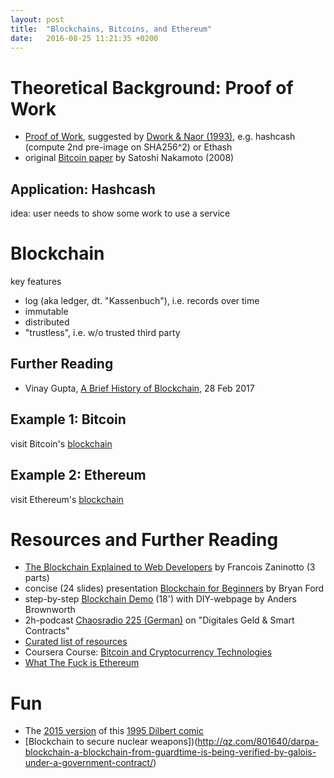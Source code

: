 ```yaml
---
layout: post
title:  "Blockchains, Bitcoins, and Ethereum"
date:   2016-08-25 11:21:35 +0200
---
```


# Theoretical Background: Proof of Work

- [Proof of Work](https://en.wikipedia.org/wiki/Proof-of-work_system),
  suggested by [Dwork & Naor
  (1993)](http://dl.acm.org/citation.cfm?id=705669), e.g. hashcash
  (compute 2nd pre-image on SHA256^2) or Ethash
- original [Bitcoin paper](https://bitcoin.org/bitcoin.pdf) by Satoshi
  Nakamoto (2008)

## Application: Hashcash

idea: user needs to show some work to use a service

# Blockchain

key features
- log (aka ledger, dt. "Kassenbuch"), i.e. records over time
- immutable
- distributed
- "trustless", i.e. w/o trusted third party

## Further Reading

- Vinay Gupta, [A Brief History of
  Blockchain](https://hbr.org/2017/02/a-brief-history-of-blockchain), 28
  Feb 2017

## Example 1: Bitcoin

visit Bitcoin's [blockchain](https://blockchain.info/)

## Example 2: Ethereum

visit Ethereum's [blockchain](https://etherchain.org/)

# Resources and Further Reading

-
  [The Blockchain Explained to Web Developers](https://marmelab.com/blog/2016/04/28/blockchain-for-web-developers-the-theory.html)
  by Francois Zaninotto (3 parts)
- concise (24 slides) presentation
  [Blockchain for Beginners](http://bford.info/log/2016/1102-cybsec-blockchain.pdf)
  by Bryan Ford
- step-by-step [Blockchain Demo](https://anders.com/blockchain/) (18')
  with DIY-webpage by Anders Brownworth
- 2h-podcast [Chaosradio 225
  (German)](http://chaosradio.ccc.de/cr225.html) on "Digitales Geld &
  Smart Contracts"
-
  [Curated list of resources](https://github.com/McFrankline/Blockchain-stuff)
- Coursera Course:
    [Bitcoin and Cryptocurrency Technologies](https://www.coursera.org/learn/cryptocurrency)
- [What The Fuck is Ethereum](http://whatthefuckisethereum.com)

# Fun

- The [2015 version](http://www.sytaylor.net/wp-content/uploads/2015/05/dilbert-chain.jpg) of this
  [1995 Dilbert comic](http://dilbert.com/strip/1995-11-17)
- [Blockchain to secure nuclear weapons])(http://qz.com/801640/darpa-blockchain-a-blockchain-from-guardtime-is-being-verified-by-galois-under-a-government-contract/)
